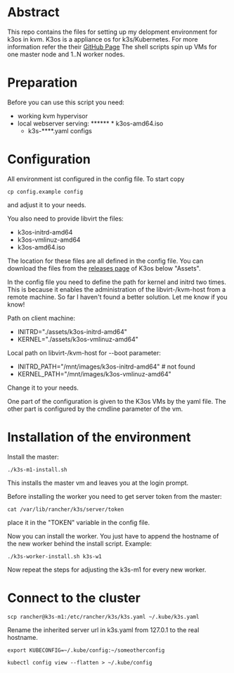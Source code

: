 # Abstract

This repo contains the files for setting up my delopment environment for k3os in kvm. K3os is a appliance os for k3s/Kubernetes. For more information refer the their [GitHub Page](https://github.com/rancher/k3os) The shell scripts spin up VMs for one master node and 1..N worker nodes.

# Preparation

Before you can use this script you need:

* working kvm hypervisor
* local webserver serving:
******  * k3os-amd64.iso
  * k3s-****.yaml configs

# Configuration

All environment ist configured in the config file. To start copy

`cp config.example config`

and adjust it to your needs.

You also need to provide libvirt the files:

* k3os-initrd-amd64
* k3os-vmlinuz-amd64
* k3os-amd64.iso

The location for these files are all defined in the config file. You can download the files from the [releases page](https://github.com/rancher/k3os/releases) of K3os below "Assets".

In the config file you need to define the path for kernel and initrd two times. This is because it enables the administration of the libvirt-/kvm-host from a remote machine. So far I haven't found a better solution. Let me know if you know!

Path on client machine:

* INITRD="./assets/k3os-initrd-amd64" 
* KERNEL="./assets/k3os-vmlinuz-amd64"

Local path on libvirt-/kvm-host for --boot parameter:

* INITRD_PATH="/mnt/images/k3os-initrd-amd64" # not found
* KERNEL_PATH="/mnt/images/k3os-vmlinuz-amd64"

Change it to your needs.

One part of the configuration is given to the K3os VMs by the yaml file. The other part is configured by the cmdline parameter of the vm.

# Installation of the environment

Install the master:

`./k3s-m1-install.sh`

This installs the master vm and leaves you at the login prompt.

Before installing the worker you need to get server token from the master:

`cat /var/lib/rancher/k3s/server/token`

place it in the "TOKEN" variable in the config file.

Now you can install the worker. You just have to append the hostname of the new worker behind the install script. Example:

`./k3s-worker-install.sh k3s-w1`

Now repeat the steps for adjusting the k3s-m1 for every new worker.

# Connect to the cluster

`scp rancher@k3s-m1:/etc/rancher/k3s/k3s.yaml ~/.kube/k3s.yaml`

Rename the inherited server url in k3s.yaml from 127.0.1 to the real hostname.

`export KUBECONFIG=~/.kube/config:~/someotherconfig`

`kubectl config view --flatten > ~/.kube/config`

